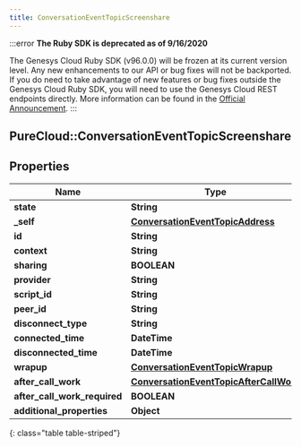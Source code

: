 ```yaml
---
title: ConversationEventTopicScreenshare
---
```


:::error
**The Ruby SDK is deprecated as of 9/16/2020**

The Genesys Cloud Ruby SDK (v96.0.0) will be frozen at its current version level. Any new enhancements to our API or bug fixes will not be backported. If you do need to take advantage of new features or bug fixes outside the Genesys Cloud Ruby SDK, you will need to use the Genesys Cloud REST endpoints directly. More information can be found in the [Official Announcement](https://developer.mypurecloud.com/forum/t/announcement-genesys-cloud-ruby-sdk-end-of-life/8850).
:::


## PureCloud::ConversationEventTopicScreenshare

## Properties

|Name | Type | Description | Notes|
|------------ | ------------- | ------------- | -------------|
| **state** | **String** |  | [optional] |
| **_self** | [**ConversationEventTopicAddress**](ConversationEventTopicAddress.html) |  | [optional] |
| **id** | **String** |  | [optional] |
| **context** | **String** |  | [optional] |
| **sharing** | **BOOLEAN** |  | [optional] |
| **provider** | **String** |  | [optional] |
| **script_id** | **String** |  | [optional] |
| **peer_id** | **String** |  | [optional] |
| **disconnect_type** | **String** |  | [optional] |
| **connected_time** | **DateTime** |  | [optional] |
| **disconnected_time** | **DateTime** |  | [optional] |
| **wrapup** | [**ConversationEventTopicWrapup**](ConversationEventTopicWrapup.html) |  | [optional] |
| **after_call_work** | [**ConversationEventTopicAfterCallWork**](ConversationEventTopicAfterCallWork.html) |  | [optional] |
| **after_call_work_required** | **BOOLEAN** |  | [optional] |
| **additional_properties** | **Object** |  | [optional] |
{: class="table table-striped"}


